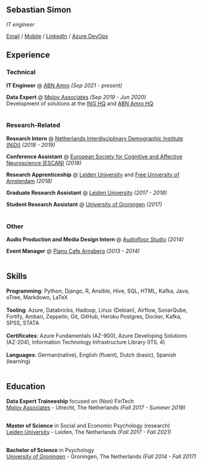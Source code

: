 ## **Sebastian Simon**

_IT engineer_ <br>

[Email](mailto:crownless_empire@icloud.com) / [Mobile](tel:0031623724973) / [LinkedIn](https://www.linkedin.com/in/sebastians-url/) / [Azure DevOps](https://dev.azure.com/sebastian-simon/) 
<br>

## **Experience**

### Technical

**IT Engineer** @ [ABN Amro](https://www.abnamro.nl/en/personal/index.html) _(Sep 2021 - present)_
<br>

**Data Expert** @ [Mploy Associates](https://www.mployassociates.com) _(Sep 2019 - Jun 2020)_ <br>
Development of solutions at the [ING HQ](https://www.ing.nl/particulier/english/index.html) and [ABN Amro HQ](https://www.abnamro.nl/en/personal/index.html)
<br><br>
    
### Research-Related

**Research Intern** @ [Netherlands Interdisciplinary Demographic Institute (NiDi)](https://www.knaw.nl/en/institutes/nidi) _(2018 - 2019)_ 
<br>

**Conference Assistant** @ [European Society for Cognitive and Affective Neuroscience (ESCAN)](https://escaneurosci.eu) _(2018)_ 
<br>

**Research Apprenticeship** @ [Leiden University](https://www.universiteitleiden.nl/en/) and [Free University of Amsterdam](https://vu.nl/en) _(2018)_ 
<br>

**Graduate Research Assistant** @ [Leiden University](https://www.universiteitleiden.nl/en/) _(2017 - 2018)_ 
<br>

**Student Research Assistant** @ [University of Groningen](https://www.rug.nl) _(2017)_ 
<br><br>

### Other

**Audio Production and Media Design Intern** @ [Audiofloor Studio](https://audiofloor.de) _(2014)_ 
<br>

**Event Manager** @ [Piano Cafe Arnsberg](http://www.wogibts.com/kunden/deutschland/nordrhein-westfalen/hochsauerlandkreis/arnsberg/piano_cafe_cocktails_portugiesische_spezialitaeten/index.php?id=3748) _(2013 - 2014)_ 
<br><br>

## **Skills**

**Programming**: Python, Django, R, Ansible, Hive, SQL, HTML, Kafka, Java, oTree, Markdown, LaTeX <br><br>
**Tooling**: Azure, Databricks, Hadoop, Linux (Debian), Airflow, SonarQube, Fortify, Ambari, Zeppelin, Git, GitHub, Heroku Postgres, Docker, Kafka, SPSS, STATA <br><br>
**Certificates**: Azure Fundamentals (AZ-900), Azure Developing Solutions (AZ-204), Information Technology Infrastructure Library (ITIL 4) <br><br>
**Languages**: German(native), English (fluent), Dutch (basic), Spanish (learning) 
<br><br>

## **Education**

**Data Expert Traineeship** focused on (Non) FinTech<br>
[Mploy Associates](https://www.mployassociates.com) - Utrecht, The Netherlands _(Fall 2017 - Summer 2019)_ <br><br>

**Master of Science** in Social and Economic Psychology (research) <br>
[Leiden University](https://www.universiteitleiden.nl/en/) - Leiden, The Netherlands _(Fall 2017 - Fall 2021)_ <br><br>

**Bachelor of Science** in Psychology<br>
[University of Groningen](https://www.rug.nl) - Groningen, The Netherlands _(Fall 2014 - Fall 2017)_ <br><br>